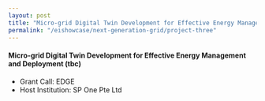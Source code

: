 ```yaml
---
layout: post
title: "Micro-grid Digital Twin Development for Effective Energy Management and Deployment (tbc)"
permalink: "/eishowcase/next-generation-grid/project-three"
---
```

#### Micro-grid Digital Twin Development for Effective Energy Management and Deployment (tbc)
* Grant Call: EDGE
* Host Institution: SP One Pte Ltd